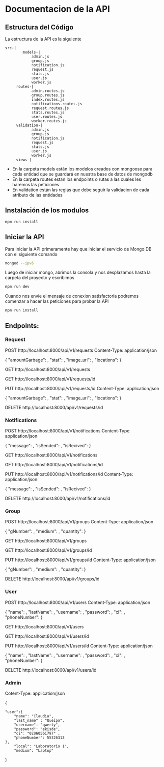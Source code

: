 # Documentacion de la API


## Estructura del Código
La estructura de la API es la siguiente 
    
    src-|        
            models-|
                admin.js
                group.js
                notification.js
                request.js
                stats.js
                user.js
                worker.js
         routes-|
                admin.routes.js
                group.routes.js   
                index.routes.js   
                notifications.routes.js   
                request.routes.js
                stats.routes.js
                user.routes.js 
                worker.routes.js
         validation-|
                admin.js
                group.js
                notification.js
                request.js
                stats.js
                user.js
                worker.js
         views-|

* En la carpeta models están los modelos creados con mongoose para cada entidad que se  guardará en nuestra base de datos de mongodb
* En la carpeta routes estan los endpoints o rutas a las cuales les haremos las peticiones
* En validation están las reglas que debe seguir la validacion de cada atributo de las entidades

## Instalación de los modulos 

```bash
npm run install
```
## Iniciar la API
Para iniciar la API primeramente hay que iniciar el servicio de Mongo DB con el siguiente comando

```bash
mongod --ipv6
```
Luego de iniciar mongo, abrimos la consola y nos desplazamos hasta la carpeta del proyecto y escribimos

```bash
npm run dev
```
Cuando nos envie el mensaje de conexion satisfactoria podremos comenzar a hacer las peticiones para probar la API

```bash
npm run install
```

## Endpoints: 
### Request
POST http://localhost:8000/api/v1/requests
Content-Type: application/json

{
  "amountGarbage": ,
  "stat": ,
  "image_url": ,
  "locations":
}


GET http://localhost:8000/api/v1/requests

GET http://localhost:8000/api/v1/requests/id


PUT http://localhost:8000/api/v1/requests/id
Content-Type: application/json

{
  "amountGarbage": ,
  "stat": ,
  "image_url": ,
  "locations":
}


DELETE http://localhost:8000/api/v1/requests/id

### Notifications


POST http://localhost:8000/api/v1/notifications
Content-Type: application/json

{
  "message": ,
  "isSended": ,
  "isRecived":
}


GET http://localhost:8000/api/v1/notifications


GET http://localhost:8000/api/v1/notifications/id


PUT http://localhost:8000/api/v1/notifications/id
Content-Type: application/json

{
  "message": ,
  "isSended": ,
  "isRecived":
}

DELETE http://localhost:8000/api/v1/notifications/id


### Group


POST http://localhost:8000/api/v1/groups
Content-Type: application/json

{
  "gNumber": ,
  "medium": ,
  "quantity":
}


GET http://localhost:8000/api/v1/groups


GET http://localhost:8000/api/v1/groups/id


PUT http://localhost:8000/api/v1/groups/id
Content-Type: application/json

{
  "gNumber": ,
  "medium": ,
  "quantity":
}


DELETE http://localhost:8000/api/v1/groups/id


### User

POST http://localhost:8000/api/v1/users
Content-Type: application/json

{
  "name": ,
  "lastName": ,
  "username": ,
  "password": ,
  "ci": ,
  "phoneNumber":
}


GET http://localhost:8000/api/v1/users


GET http://localhost:8000/api/v1/users/id


PUT http://localhost:8000/api/v1/users/id
Content-Type: application/json

{
  "name": ,
  "lastName": ,
  "username": ,
  "password": ,
  "ci": ,
  "phoneNumber":
}

DELETE http://localhost:8000/api/v1/users/id


### Admin
Cotent-Type: application/json

{
	
	"user":{
		"name": "Claudia",
		"last_name" : "Queipo",
		"username": "qwerty",
		"password": "ekisde",
		"ci": "02060561797" ,
		"phoneNumber": 55326313
	},
		"local": "Laboratorio 1",
		"medium": "Laptop"
}







